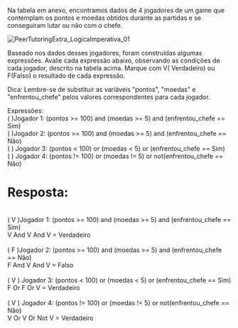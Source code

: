 Na tabela em anexo, encontramos dados de 4 jogadores de um game que contemplam os pontos e moedas obtidos durante as partidas e se conseguiram lutar ou não com o chefe.

![PeerTutoringExtra_LogicaImperativa_01](https://github.com/jedsonjhones/Softex-Backend/assets/39849707/9f01e66f-7628-42b3-97af-5558af7f3b6d)


Baseado nos dados desses jogadores, foram construídas algumas expressões. Avalie cada expressão abaixo, observando as condições de cada jogador, descrito na tabela acima. Marque com V( Verdadeiro) ou F(Falso) o resultado de cada expressão.

Dica: Lembre-se de substituir as variáveis "pontos", "moedas" e "enfrentou_chefe" pelos valores correspondentes para cada jogador.

Expressões: <br>
(   )Jogador 1: (pontos >= 100) and (moedas >= 5) and (enfrentou_chefe == Sim) <br>
(   )Jogador 2: (pontos >= 100) and (moedas >= 5) and (enfrentou_chefe == Não) <br>
(   ) Jogador 3: (pontos < 100) or (moedas < 5) or (enfrentou_chefe == Sim) <br>
(   ) Jogador 4: (pontos != 100) or (moedas != 5) or not(enfrentou_chefe == Não) <br>

# Resposta:
<br>
( V )Jogador 1: (pontos >= 100) and (moedas >= 5) and (enfrentou_chefe == Sim) <br>
V And V And V = Verdadeiro <br>
<br>
( F )Jogador 2: (pontos >= 100) and (moedas >= 5) and (enfrentou_chefe == Não) <br>
F And V And V = Falso <br>
<br>
( V ) Jogador 3: (pontos < 100) or (moedas < 5) or (enfrentou_chefe == Sim) <br>
F Or F Or V = Verdadeiro <br>
<br>
( V ) Jogador 4: (pontos != 100) or (moedas != 5) or not(enfrentou_chefe == Não) <br>
V Or V Or Not V = Verdadeiro <br>
